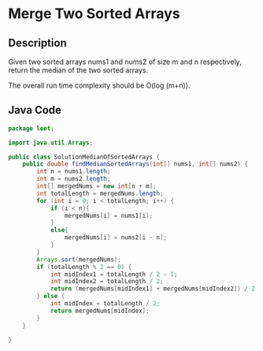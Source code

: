 # Merge Two Sorted Arrays

## Description
Given two sorted arrays nums1 and nums2 of size m and n respectively, return the median of the two sorted arrays.

The overall run time complexity should be O(log (m+n)).
## Java Code
```java
package leet;

import java.util.Arrays;

public class SolutionMedianOfSortedArrays {
    public double findMedianSortedArrays(int[] nums1, int[] nums2) {
        int n = nums1.length;
        int m = nums2.length;
        int[] mergedNums = new int[n + m];
        int totalLength = mergedNums.length;
        for (int i = 0; i < totalLength; i++) {
            if (i < n){
                mergedNums[i] = nums1[i];
            }
            else{
                mergedNums[i] = nums2[i - n];
            }
        }
        Arrays.sort(mergedNums);
        if (totalLength % 2 == 0) {
            int midIndex1 = totalLength / 2 - 1;
            int midIndex2 = totalLength / 2;
            return (mergedNums[midIndex1] + mergedNums[midIndex2]) / 2.0;
        } else {
            int midIndex = totalLength / 2;
            return mergedNums[midIndex];
        }
    }

}
